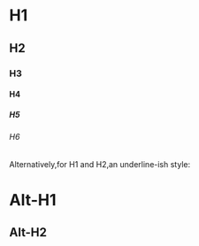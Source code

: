 # H1
## H2
### H3
#### H4
##### H5
###### H6

Alternatively,for H1 and H2,an underline-ish style:

Alt-H1
=======

Alt-H2
-------
